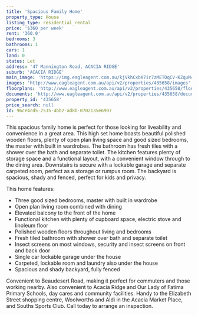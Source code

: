 ```yaml
---
title: 'Spacious Family Home'
property_type: House
listing_type: residential_rental
price: '$360 per week'
rent: '360.0'
bedrooms: 3
bathrooms: 1
cars: 1
land: 0
status: Let
address: '47 Mannington Road, ACACIA RIDGE'
suburb: 'ACACIA RIDGE'
main_image: 'https://img.eagleagent.com.au/kjVkhCxbK7ir7zMETOqCV-KZquM=/1280x854/smart/https://s3-us-west-2.amazonaws.com/eagleagent-orig/images/6826489/418000242-image-M.jpg'
images: 'http://www.eagleagent.com.au/api/v2/properties/435658/images'
floorplans: 'http://www.eagleagent.com.au/api/v2/properties/435658/floorplans'
documents: 'http://www.eagleagent.com.au/api/v2/properties/435658/documents'
property_id: '435658'
price_search: null
id: 96ce4cd5-2535-4bb2-ad8b-0702135e6907
---
```

This spacious family home is perfect for those looking for liveability and convenience in a great area. This high set home boasts beautiful polished wooden floors, plenty of open plan living space and good sized bedrooms, the master with built in wardrobes. The bathroom has fresh tiles with a shower over the bath and separate toilet. The kitchen features plenty of storage space and a functional layout, with a convenient window through to the dining area. Downstairs is secure with a lockable garage and separate carpeted room, perfect as a storage or rumpus room. The backyard is spacious, shady and fenced, perfect for kids and privacy.

This home features:

*  Three good sized bedrooms, master with built in wardrobe
*  Open plan living room combined with dining
*  Elevated balcony to the front of the home
*  Functional kitchen with plenty of cupboard space, electric stove and linoleum floor
*  Polished wooden floors throughout living and bedrooms
*  Fresh tiled bathroom with shower over bath and separate toilet
*  Insect screens on most windows, security and insect screens on front and back door
*  Single car lockable garage under the house
*  Carpeted, lockable room and laundry also under the house
*  Spacious and shady backyard, fully fenced

Convenient to Beaudesert Road, making it perfect for commuters and those working nearby. Also convenient to Acacia Ridge and Our Lady of Fatima Primary Schools, day cares and community facilities. Handy to the Elizabeth Street shopping centre, Woolworths and Aldi in the Acacia Market Place, and Souths Sports Club. Call today to arrange an inspection.
